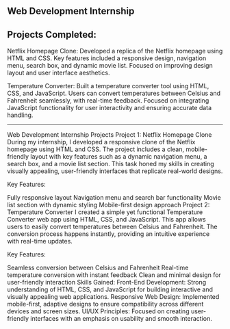 Web Development Internship
----
Projects Completed:
-------
Netflix Homepage Clone:
Developed a replica of the Netflix homepage using HTML and CSS. Key features included a responsive design, navigation menu, search box, and dynamic movie list. Focused on improving design layout and user interface aesthetics.

Temperature Converter:
Built a temperature converter tool using HTML, CSS, and JavaScript. Users can convert temperatures between Celsius and Fahrenheit seamlessly, with real-time feedback. Focused on integrating JavaScript functionality for user interactivity and ensuring accurate data handling.

--------------------------

Web Development Internship Projects
Project 1: Netflix Homepage Clone
During my internship, I developed a responsive clone of the Netflix homepage using HTML and CSS. The project includes a clean, mobile-friendly layout with key features such as a dynamic navigation menu, a search box, and a movie list section. This task honed my skills in creating visually appealing, user-friendly interfaces that replicate real-world designs.

Key Features:

Fully responsive layout
Navigation menu and search bar functionality
Movie list section with dynamic styling
Mobile-first design approach
Project 2: Temperature Converter
I created a simple yet functional Temperature Converter web app using HTML, CSS, and JavaScript. This app allows users to easily convert temperatures between Celsius and Fahrenheit. The conversion process happens instantly, providing an intuitive experience with real-time updates.

Key Features:

Seamless conversion between Celsius and Fahrenheit
Real-time temperature conversion with instant feedback
Clean and minimal design for user-friendly interaction
Skills Gained:
Front-End Development: Strong understanding of HTML, CSS, and JavaScript for building interactive and visually appealing web applications.
Responsive Web Design: Implemented mobile-first, adaptive designs to ensure compatibility across different devices and screen sizes.
UI/UX Principles: Focused on creating user-friendly interfaces with an emphasis on usability and smooth interaction.





